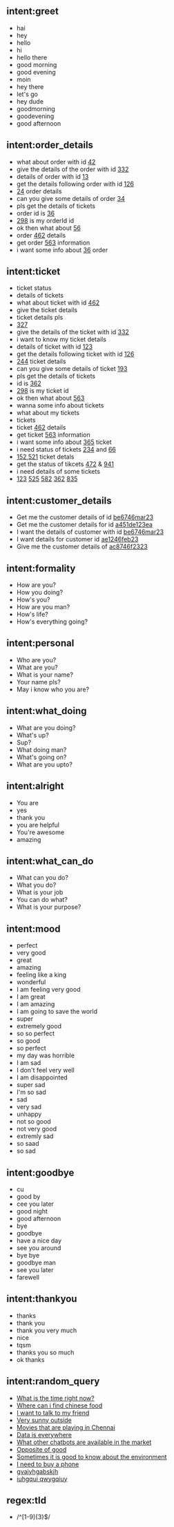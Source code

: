 ## intent:greet
- hai
- hey
- hello
- hi
- hello there
- good morning
- good evening
- moin
- hey there
- let's go
- hey dude
- goodmorning
- goodevening
- good afternoon

## intent:order_details
- what about order with id [42](orderId)
- give the details of the order with id [332](orderId)  
- details of order with id [13](orderId)
- get the details following order with id [126](orderId)
- [24](orderId) order details
- can you give some details of order [34](orderId)
- pls get the details of tickets
- order id is [36](orderId)
- [298](orderId) is my orderId id
- ok then what about [56](orderId)
- order [462](orderId) details
- get order [563](orderId) information
- i want some info about [36](orderId) order

## intent:ticket
- ticket status
- details of tickets
- what about ticket with id [462](tId)
- give the ticket details
- ticket details pls
- [327](tId)
- give the details of the ticket with id [332](tId)  
- i want to know my ticket details
- details of ticket with id [123](tId)
- get the details following ticket with id [126](tId)
- [244](tId) ticket details
- can you give some details of ticket [193](tId)
- pls get the details of tickets
- id is [362](tId)
- [298](tId) is my ticket id
- ok then what about [563](tId)
- wanna some info about tickets
- what about my tickets
- tickets
- ticket [462](tId) details
- get ticket [563](tId) information
- i want some info about [365](tId) ticket
- i need status of tickets [234](tId) and [66](tId)
- [152](tId),[521](tId) ticket detals
- get the status of tikcets [472](tId) & [941](tId)
- i need details of some tickets
- [123](tId) [525](tId) [582](tId) [362](tId) [835](tId)


## intent:customer_details
- Get me the customer details of id [be6746mar23](userId)
- Get me the customer details for id [a451de123ea](userId)
- I want the details of customer with id [be6746mar23](userId)
- I want details for customer id [ae1246feb23](userId)
- Give me the customer details of [ac8746f2323](userId)

## intent:formality
- How are you?
- How you doing?
- How's you?
- How are you man?
- How's life?
- How's everything going?

## intent:personal
- Who are you?
- What are you?
- What is your name?
- Your name pls?
- May i know who you are?

## intent:what_doing
- What are you doing?
- What's up?
- Sup?
- What doing man?
- What's going on?
- What are you upto?

## intent:alright
- You are
- yes
- thank you
- you are helpful
- You're awesome
- amazing

## intent:what_can_do
- What can you do?
- What you do?
- What is your job
- You can do what?
- What is your purpose?

## intent:mood
- perfect
- very good
- great
- amazing
- feeling like a king
- wonderful
- I am feeling very good
- I am great
- I am amazing
- I am going to save the world
- super
- extremely good
- so so perfect
- so good
- so perfect
- my day was horrible
- I am sad
- I don't feel very well
- I am disappointed
- super sad
- I'm so sad
- sad
- very sad
- unhappy
- not so good
- not very good
- extremly sad
- so saad
- so sad

## intent:goodbye
- cu
- good by
- cee you later
- good night
- good afternoon
- bye
- goodbye
- have a nice day
- see you around
- bye bye
- goodbye man
- see you later
- farewell

## intent:thankyou
- thanks
- thank you
- thank you very much
- nice
- tqsm
- thanks you so much
- ok thanks

## intent:random_query
- [What is the time right now?](query)
- [Where can i find chinese food](query)
- [I want to talk to my friend](query)
- [Very sunny outside](query)
- [Movies that are playing in Chennai](query)
- [Data is everywhere](query)
- [What other chatbots are available in the market](query)
- [Opposite of good](query)
- [Sometimes it is good to know about the environment](query)
- [I need to buy a phone](query)
- [gvajyhgabskjh](query)
- [iuhgqui qwygqiuy](query)

## regex:tId
- /^[1-9]{3}$/